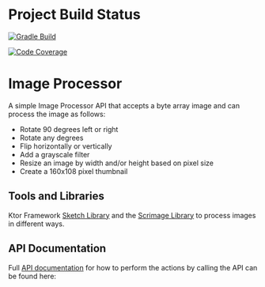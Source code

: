 # Project Build Status
[![Gradle Build](https://github.com/gaaliciA1990/ImageManipulator/blob/main/.github/workflows/build.yml/badge.svg)](https://github.com/gaaliciA1990/ImageManipulator/blob/main/.github/workflows/build.yml)

[![Code Coverage](https://github.com/gaaliciA1990/ImageManipulator/blob/main/.github/badges/jacoco.svg)](https://github.com/gaaliciA1990/ImageManipulator/blob/main/.github/workflows/jacoco.yml)

# Image Processor

A simple Image Processor API that accepts a byte array image and can process the image as follows: 
- Rotate 90 degrees left or right
- Rotate any degrees
- Flip horizontally or vertically
- Add a grayscale filter
- Resize an image by width and/or height based on pixel size
- Create a 160x108 pixel thumbnail

## Tools and Libraries
Ktor Framework
[Sketch Library](https://github.com/reugn/sketch/tree/main) and the 
[Scrimage Library](https://github.com/sksamuel/scrimage) to process images in different ways. 


## API Documentation
Full [API documentation](https://github.com/gaaliciA1990/ImageManipulator/blob/main/ImageProcessorAPIDocumentation) for how to perform the actions by calling the API can be found here:
